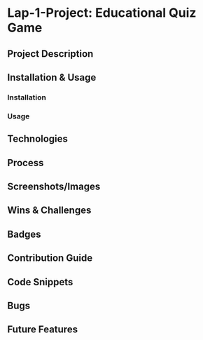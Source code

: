 # Lap-1-Project: Educational Quiz Game

## Project Description

## Installation & Usage
### Installation

### Usage

## Technologies

## Process

## Screenshots/Images
## Wins & Challenges

## Badges
## Contribution Guide
## Code Snippets
## Bugs
## Future Features